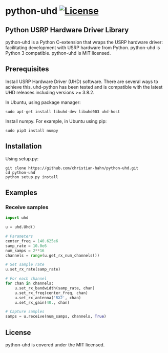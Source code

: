 # python-uhd [![License](https://img.shields.io/badge/license-MIT-blue.svg)](https://github.com/christian-hahn/python-uhd/blob/master/LICENSE)

## Python USRP Hardware Driver Library

python-uhd is a Python C-extension that wraps the USRP hardware driver: facilitating development with USRP hardware from Python. python-uhd is Python 3 compatible. python-uhd is MIT licensed.

## Prerequisites

Install USRP Hardware Driver (UHD) software. There are several ways to achieve this. uhd-python has been tested and is compatible with the latest UHD releases including versions >= 3.8.2.

In Ubuntu, using package manager:
``` text
sudo apt-get install libuhd-dev libuhd003 uhd-host
```

Install numpy. For example, in Ubuntu using pip:
``` text
sudo pip3 install numpy
```

## Installation

Using setup.py:
``` text
git clone https://github.com/christian-hahn/python-uhd.git
cd python-uhd
python setup.py install
```

## Examples

### Receive samples

``` python
import uhd

u = uhd.Uhd()

# Parameters
center_freq = 140.625e6
samp_rate = 10.0e6
num_samps = 2**16
channels = range(u.get_rx_num_channels())

# Set sample rate
u.set_rx_rate(samp_rate)

# For each channel
for chan in channels:
    u.set_rx_bandwidth(samp_rate, chan)
    u.set_rx_freq(center_freq, chan)
    u.set_rx_antenna('RX2', chan)
    u.set_rx_gain(40., chan)

# Capture samples
samps = u.receive(num_samps, channels, True)
```

## License

python-uhd is covered under the MIT licensed.

